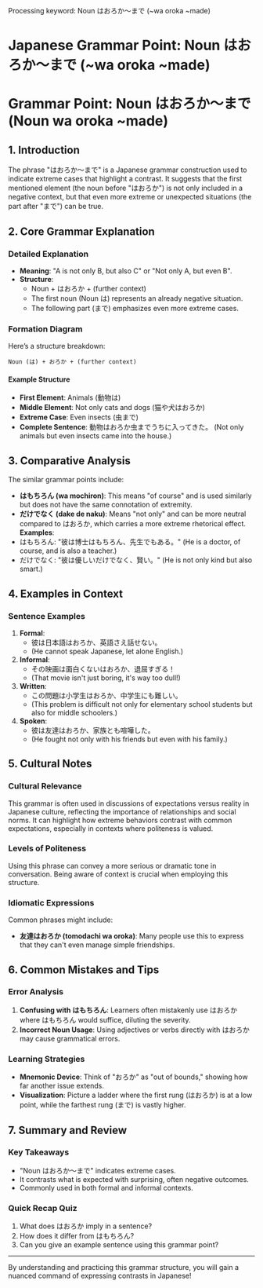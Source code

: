 Processing keyword: Noun はおろか～まで (~wa oroka ~made)
# Japanese Grammar Point: Noun はおろか～まで (~wa oroka ~made)
# Grammar Point: Noun はおろか～まで (Noun wa oroka ~made)
## 1. Introduction
The phrase "はおろか～まで" is a Japanese grammar construction used to indicate extreme cases that highlight a contrast. It suggests that the first mentioned element (the noun before "はおろか") is not only included in a negative context, but that even more extreme or unexpected situations (the part after "まで") can be true.
## 2. Core Grammar Explanation
### Detailed Explanation
- **Meaning**: "A is not only B, but also C" or "Not only A, but even B".
- **Structure**: 
  - Noun + はおろか + (further context)
  - The first noun (Noun は) represents an already negative situation.
  - The following part (まで) emphasizes even more extreme cases.
### Formation Diagram
Here’s a structure breakdown:
```
Noun (は) + おろか + (further context)
```
#### Example Structure
- **First Element**: Animals (動物は)
- **Middle Element**: Not only cats and dogs (猫や犬はおろか)
- **Extreme Case**: Even insects (虫まで)
- **Complete Sentence**: 動物はおろか虫までうちに入ってきた。 (Not only animals but even insects came into the house.)
## 3. Comparative Analysis
The similar grammar points include:
- **はもちろん (wa mochiron)**: This means "of course" and is used similarly but does not have the same connotation of extremity.
- **だけでなく (dake de naku)**: Means "not only" and can be more neutral compared to はおろか, which carries a more extreme rhetorical effect.
**Examples**:
- はもちろん: "彼は博士はもちろん、先生でもある。" (He is a doctor, of course, and is also a teacher.)
- だけでなく: "彼は優しいだけでなく、賢い。" (He is not only kind but also smart.)
## 4. Examples in Context
### Sentence Examples
1. **Formal**:
   - 彼は日本語はおろか、英語さえ話せない。
   - (He cannot speak Japanese, let alone English.)
2. **Informal**:
   - その映画は面白くないはおろか、退屈すぎる！
   - (That movie isn't just boring, it's way too dull!)
3. **Written**:
   - この問題は小学生はおろか、中学生にも難しい。
   - (This problem is difficult not only for elementary school students but also for middle schoolers.)
4. **Spoken**:
   - 彼は友達はおろか、家族とも喧嘩した。
   - (He fought not only with his friends but even with his family.)
## 5. Cultural Notes
### Cultural Relevance
This grammar is often used in discussions of expectations versus reality in Japanese culture, reflecting the importance of relationships and social norms. It can highlight how extreme behaviors contrast with common expectations, especially in contexts where politeness is valued.
### Levels of Politeness
Using this phrase can convey a more serious or dramatic tone in conversation. Being aware of context is crucial when employing this structure.
### Idiomatic Expressions
Common phrases might include:
- **友達はおろか (tomodachi wa oroka)**: Many people use this to express that they can't even manage simple friendships.
## 6. Common Mistakes and Tips
### Error Analysis
1. **Confusing with はもちろん**: Learners often mistakenly use はおろか where はもちろん would suffice, diluting the severity.
2. **Incorrect Noun Usage**: Using adjectives or verbs directly with はおろか may cause grammatical errors.
### Learning Strategies
- **Mnemonic Device**: Think of "おろか" as "out of bounds," showing how far another issue extends.
- **Visualization**: Picture a ladder where the first rung (はおろか) is at a low point, while the farthest rung (まで) is vastly higher.
## 7. Summary and Review
### Key Takeaways
- "Noun はおろか～まで" indicates extreme cases.
- It contrasts what is expected with surprising, often negative outcomes.
- Commonly used in both formal and informal contexts.
### Quick Recap Quiz
1. What does はおろか imply in a sentence?
2. How does it differ from はもちろん?
3. Can you give an example sentence using this grammar point?
---
By understanding and practicing this grammar structure, you will gain a nuanced command of expressing contrasts in Japanese!
